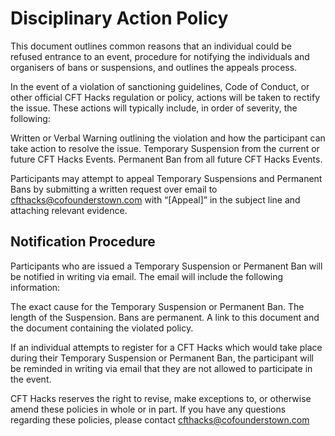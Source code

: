 ﻿# Disciplinary Action Policy
This document outlines common reasons that an individual could be refused entrance to an event, procedure for notifying the individuals and organisers of bans or suspensions, and outlines the appeals process.

In the event of a violation of sanctioning guidelines, Code of Conduct, or other official CFT Hacks regulation or policy, actions will be taken to rectify the issue. These actions will typically include, in order of severity, the following:

Written or Verbal Warning outlining the violation and how the participant can take action to resolve the issue.
Temporary Suspension from the current or future CFT Hacks Events.
Permanent Ban from all future CFT Hacks Events.

Participants may attempt to appeal Temporary Suspensions and Permanent Bans by submitting a written request over email to [cfthacks@cofounderstown.com](mailto:cfthacks@cofounderstown.com) with “[Appeal]” in the subject line and attaching relevant evidence.  

## Notification Procedure

Participants who are issued a Temporary Suspension or Permanent Ban will be notified in writing via email. The email will include the following information:

The exact cause for the Temporary Suspension or Permanent Ban.
The length of the Suspension.  Bans are permanent.
A link to this document and the document containing the violated policy.

If an individual attempts to register for a CFT Hacks which would take place during their Temporary Suspension or Permanent Ban, the participant will be reminded in writing via email that they are not allowed to participate in the event.

CFT Hacks reserves the right to revise, make exceptions to, or otherwise amend these policies in whole or in part. If you have any questions regarding these policies, please contact [cfthacks@cofounderstown.com](mailto:cfthacks@cofounderstown.com)
